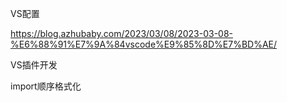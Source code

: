 VS配置

<https://blog.azhubaby.com/2023/03/08/2023-03-08-%E6%88%91%E7%9A%84vscode%E9%85%8D%E7%BD%AE/>

VS插件开发

import顺序格式化